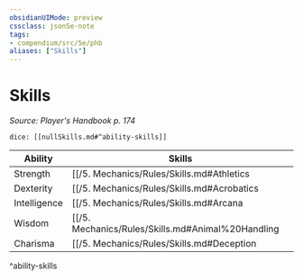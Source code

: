 ```yaml
---
obsidianUIMode: preview
cssclass: json5e-note
tags:
- compendium/src/5e/phb
aliases: ["Skills"]
---
```

# Skills
*Source: Player's Handbook p. 174* 

`dice: [[nullSkills.md#^ability-skills]]`

| Ability | Skills |
|---------|--------|
| Strength | [[/5. Mechanics/Rules/Skills.md#Athletics|Athletics]] |
| Dexterity | [[/5. Mechanics/Rules/Skills.md#Acrobatics|Acrobatics]], [[/5. Mechanics/Rules/Skills.md#Sleight%20of%20Hand|Sleight of Hand]], [[/5. Mechanics/Rules/Skills.md#Stealth|Stealth]] |
| Intelligence | [[/5. Mechanics/Rules/Skills.md#Arcana|Arcana]], [[/5. Mechanics/Rules/Skills.md#History|History]], [[/5. Mechanics/Rules/Skills.md#Investigation|Investigation]], [[/5. Mechanics/Rules/Skills.md#Nature|Nature]], [[/5. Mechanics/Rules/Skills.md#Religion|Religion]] |
| Wisdom | [[/5. Mechanics/Rules/Skills.md#Animal%20Handling|Animal Handling]], [[/5. Mechanics/Rules/Skills.md#Insight|Insight]], [[/5. Mechanics/Rules/Skills.md#Medicine|Medicine]], [[/5. Mechanics/Rules/Skills.md#Perception|Perception]], [[/5. Mechanics/Rules/Skills.md#Survival|Survival]] |
| Charisma | [[/5. Mechanics/Rules/Skills.md#Deception|Deception]], [[/5. Mechanics/Rules/Skills.md#Intimidation|Intimidation]], [[/5. Mechanics/Rules/Skills.md#Performance|Performance]], [[/5. Mechanics/Rules/Skills.md#Persuasion|Persuasion]] |
^ability-skills